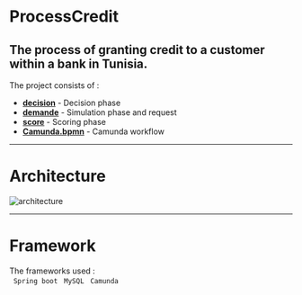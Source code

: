 # ProcessCredit
The process of granting credit to a customer within a bank in Tunisia.
---

The project consists of :
* [__decision__](decision) - Decision phase
* [__demande__](demande) - Simulation phase and request
* [__score__](score)  - Scoring phase
* [__Camunda.bpmn__](Camunda.bpmn) - Camunda workflow


-----

# Architecture

![architecture](https://user-images.githubusercontent.com/63677147/213566764-426b934a-af06-4183-90d3-1fc844bbd3dd.jpg)

----
# Framework

The frameworks used :  
` Spring boot` ` MySQL` ` Camunda`
